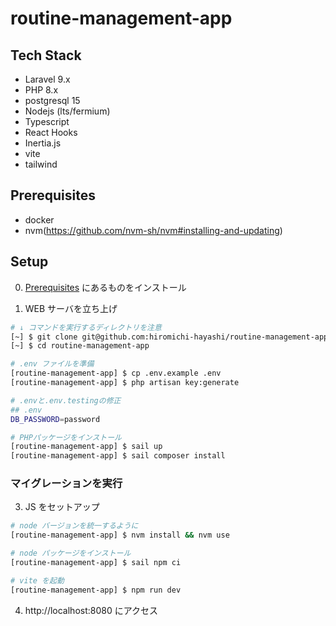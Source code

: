 # routine-management-app

## Tech Stack

-   Laravel 9.x
-   PHP 8.x
-   postgresql 15
-   Nodejs (lts/fermium)
-   Typescript
-   React Hooks
-   Inertia.js
-   vite
-   tailwind

## Prerequisites

-   docker
-   nvm(https://github.com/nvm-sh/nvm#installing-and-updating)

## Setup

0. [Prerequisites](#Prerequisites) にあるものをインストール

1. WEB サーバを立ち上げ

```bash
# ↓ コマンドを実行するディレクトリを注意
[~] $ git clone git@github.com:hiromichi-hayashi/routine-management-app.git
[~] $ cd routine-management-app

# .env ファイルを準備
[routine-management-app] $ cp .env.example .env
[routine-management-app] $ php artisan key:generate

# .envと.env.testingの修正
## .env
DB_PASSWORD=password

# PHPパッケージをインストール
[routine-management-app] $ sail up
[routine-management-app] $ sail composer install
```

### マイグレーションを実行

3. JS をセットアップ

```zsh
# node バージョンを統一するように
[routine-management-app] $ nvm install && nvm use

# node パッケージをインストール
[routine-management-app] $ sail npm ci

# vite を起動
[routine-management-app] $ npm run dev
```

4. http://localhost:8080 にアクセス
